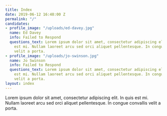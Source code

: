 ```yaml
---
title: Index
date: 2019-06-12 16:48:00 Z
permalink: "/"
candidates:
- profile_image: "/uploads/ed-davey.jpg"
  name: Ed Davey
  info: Failed to Respond
  questions_text: Lorem ipsum dolor sit amet, consectetur adipiscing elit. In quis
    est mi. Nullam laoreet arcu sed orci aliquet pellentesque. In congue convallis
    velit a porta.
- profile_image: "/uploads/jo-swinson.jpg"
  name: Jo Swinson
  info: Failed to Respond
  questions_text: Lorem ipsum dolor sit amet, consectetur adipiscing elit. In quis
    est mi. Nullam laoreet arcu sed orci aliquet pellentesque. In congue convallis
    velit a porta.
layout: index
---
```


Lorem ipsum dolor sit amet, consectetur adipiscing elit. In quis est mi. Nullam laoreet arcu sed orci aliquet pellentesque. In congue convallis velit a porta.